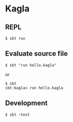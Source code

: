 # Kagla

## REPL

```
$ sbt run
```

## Evaluate source file

```
$ sbt "run hello.kagla"
```

or

```
$ sbt
sbt:kagla> run hello.kagla
```

## Development

```
$ sbt ~test
```